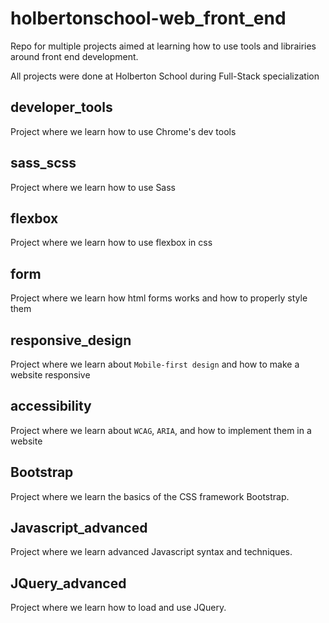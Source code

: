 # holbertonschool-web_front_end
Repo for multiple projects aimed at learning how to use tools and librairies around front end development.

All projects were done at Holberton School during Full-Stack specialization

## developer_tools
Project where we learn how to use Chrome's dev tools

## sass_scss
Project where we learn how to use Sass

## flexbox
Project where we learn how to use flexbox in css

## form
Project where we learn how html forms works and how to properly style them

## responsive_design
Project where we learn about `Mobile-first design` and how to make a website responsive

## accessibility
Project where we learn about `WCAG`, `ARIA`, and how to implement them in a website

## Bootstrap
Project where we learn the basics of the CSS framework Bootstrap.

## Javascript_advanced
Project where we learn advanced Javascript syntax and techniques.

## JQuery_advanced
Project where we learn how to load and use JQuery.